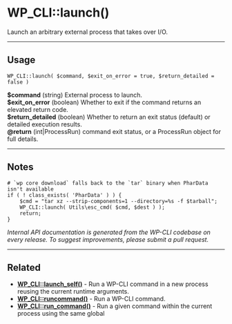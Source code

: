 # WP_CLI::launch()

Launch an arbitrary external process that takes over I/O.

***

## Usage

    WP_CLI::launch( $command, $exit_on_error = true, $return_detailed = false )

<div>
<strong>$command</strong> (string) External process to launch.<br />
<strong>$exit_on_error</strong> (boolean) Whether to exit if the command returns an elevated return code.<br />
<strong>$return_detailed</strong> (boolean) Whether to return an exit status (default) or detailed execution results.<br />
<strong>@return</strong> (int|ProcessRun) command exit status, or a ProcessRun object for full details.<br />
</div>


***

## Notes


    # `wp core download` falls back to the `tar` binary when PharData isn't available
    if ( ! class_exists( 'PharData' ) ) {
        $cmd = "tar xz --strip-components=1 --directory=%s -f $tarball";
        WP_CLI::launch( Utils\esc_cmd( $cmd, $dest ) );
        return;
    }
    


*Internal API documentation is generated from the WP-CLI codebase on every release. To suggest improvements, please submit a pull request.*


***

## Related

<ul>



<li><strong><a href="https://make.wordpress.org/cli/handbook/internal-api/wp-cli-launch-self/">WP_CLI::launch_self()</a></strong> - Run a WP-CLI command in a new process reusing the current runtime arguments.</li>


<li><strong><a href="https://make.wordpress.org/cli/handbook/internal-api/wp-cli-runcommand/">WP_CLI::runcommand()</a></strong> - Run a WP-CLI command.</li>


<li><strong><a href="https://make.wordpress.org/cli/handbook/internal-api/wp-cli-run-command/">WP_CLI::run_command()</a></strong> - Run a given command within the current process using the same global</li>



</ul>


